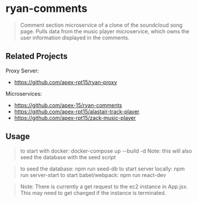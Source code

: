 # ryan-comments

> Comment section microservice of a clone of the soundcloud song page.  Pulls data from the music player microservice, which owns the user information displayed in the comments.

## Related Projects
  Proxy Server:
  - https://github.com/apex-rpt15/ryan-proxy

  Microservices:
  - https://github.com/apex-15/ryan-comments
  - https://github.com/apex-rpt15/alastair-track-player
  - https://github.com/apex-rpt15/zack-music-player

## Usage

> to start with docker: docker-compose up --build -d
Note: this will also seed the database with the seed script

> to seed the database: npm run seed-db
> to start server locally: npm run server-start
> to start babel/webpack: npm run react-dev

>Note: There is currently a get request to the ec2 instance in App.jsx.  This may need to get changed if the instance is terminated.

